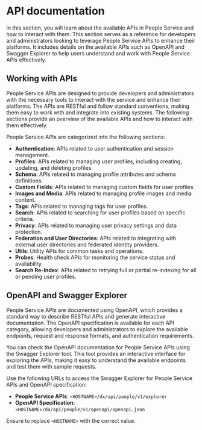 # API documentation

In this section, you will learn about the available APIs in People Service and how to interact with them. This section serves as a reference for developers and administrators looking to leverage People Service APIs to enhance their platforms. It includes details on the available APIs such as OpenAPI and Swagger Explorer to help users understand and work with People Service APIs effectively.

## Working with APIs

People Service APIs are designed to provide developers and administrators with the necessary tools to interact with the service and enhance their platforms. The APIs are RESTful and follow standard conventions, making them easy to work with and integrate into existing systems. The following sections provide an overview of the available APIs and how to interact with them effectively.

People Service APIs are categorized into the following sections:

- **Authentication**: APIs related to user authentication and session management.
- **Profiles**: APIs related to managing user profiles, including creating, updating, and deleting profiles.
- **Schema**: APIs related to managing profile attributes and schema definitions.
- **Custom Fields**: APIs related to managing custom fields for user profiles.
- **Images and Media**: APIs related to managing profile images and media content.
- **Tags**: APIs related to managing tags for user profiles.
- **Search**: APIs related to searching for user profiles based on specific criteria.
- **Privacy**: APIs related to managing user privacy settings and data protection.
- **Federation and User Directories**: APIs related to integrating with external user directories and federated identity providers.
- **Utils**: Utility APIs for common tasks and operations.
- **Probes**: Health check APIs for monitoring the service status and availability.
- **Search Re-Index**: APIs related to retrying full or partial re-indexing for all or pending user profiles.

## OpenAPI and Swagger Explorer

People Service APIs are documented using OpenAPI, which provides a standard way to describe RESTful APIs and generate interactive documentation. The OpenAPI specification is available for each API category, allowing developers and administrators to explore the available endpoints, request and response formats, and authentication requirements.

You can check the OpenAPI documentation for People Service APIs using the Swagger Explorer tool. This tool provides an interactive interface for exploring the APIs, making it easy to understand the available endpoints and test them with sample requests.

Use the following URLs to access the Swagger Explorer for People Service APIs and OpenAPI specification:

- **People Service APIs**: `<HOSTNAME>/dx/api/people/v1/explorer`
- **OpenAPI Specification**: `<HOSTNAME>/dx/api/people/v1/openapi/openapi.json`

Ensure to replace `<HOSTNAME>` with the correct value.
